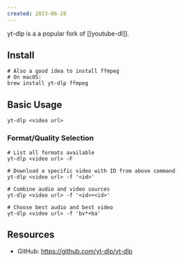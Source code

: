 ```yaml
---
created: 2023-06-28
---
```


yt-dlp is a a popular fork of [[youtube-dl]].

## Install

```
# Also a good idea to install ffmpeg
# On macOS:
brew install yt-dlp ffmpeg
```

## Basic Usage

```
yt-dlp <video url>
```

### Format/Quality Selection

```
# List all formats available
yt-dlp <video url> -F

# Download a specific video with ID from above command
yt-dlp <video url> -f '<id>'

# Combine audio and video sources
yt-dlp <video url> -f '<id>+<id>'

# Choose best audio and best video
yt-dlp <video url> -f 'bv*+ba'
```

## Resources

- GitHub: https://github.com/yt-dlp/yt-dlp

